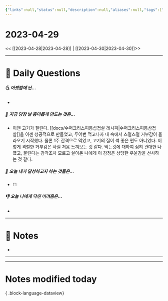 ```yaml
---
{"links":null,"status":null,"description":null,"aliases":null,"tags":[" DailyNote "],"created":"2023-04-29T20:31:15","updated":"2025-01-14T18:41:29","title":"2023-04-29","dg-publish":true,"permalink":"/docs/Daily Notes/2023-04-29/","dgPassFrontmatter":true}
---
```



# 2023-04-29

<< [[2023-04-28\|2023-04-28]] | [[2023-04-30\|2023-04-30]]>>

---

# 📅 Daily Questions

##### 🌜 어젯밤에 난...

- 

##### 🙌 지금 당장 날 흥미롭게 만드는 것은...

- 이젠 고기가 질린다. [[docs/수퍼크리스피통삽겹살 레시피\|수퍼크리스피통삼겹살]]을 이젠 성공적으로 만들었고, 두어번 먹고나자 내 속에서 스멀스멀 거부감이 올라오기 시작했다. 물론 1주 간격으로 먹었고, 고기의 질이 썩 좋은 편도 아니었다. 이렇게 격렬한 거부감은 사실 처음 느껴보는 것 같다. 먹는것에 대하여 심히 관대한 나였고, 물린다는 감각조차 모르고 살아온 나에게 이 감정은 상당한 우울감을 선사하는 것 같다. 

##### 🚀 오늘 내가 달성하고자 하는 것들은...

- [ ] 

##### 👎 오늘 나에게 닥친 어려움은...

- 

---

# 📝 Notes

- 

___



---

# Notes modified today


{ .block-language-dataview}
